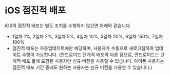 # iOS 점진적 배포 



iOS의 점진적 배포는 별도 조치를 수행하지 않으면 아래와 같습니다.
- 1일차 1%, 2일차 2%, 3일차 5%, 4일차 10%, 5일차 20%, 6일차 150%, 7일차 100%
- 점진적 배포는 자동업데이트에만 해당하며, 사용자가 수동으로 새로고침하여 업데이트 수행이 가능합니다.
  (안드로이드 단계적 배포와 다른 점으로, 안드로이드는 단계적 배포 풀에 포함된 사용자만 신규 버전을 사용할 수 있습니다. 아이폰 사용자는 점진적 배포 기간 중에도 원하는 사용자는 신규 버전을 사용할 수 있습니다.)